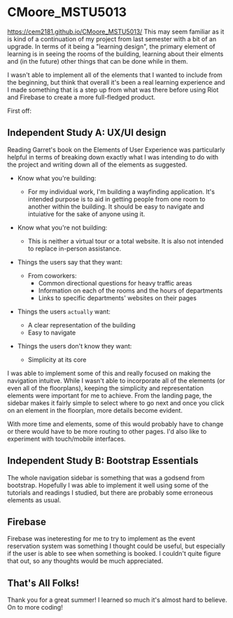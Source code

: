 # CMoore_MSTU5013
https://cem2181.github.io/CMoore_MSTU5013/
This may seem familiar as it is kind of a continuation of my project from last semester with a bit of an upgrade. In terms of it being a "learning design", the primary element of learning is in seeing the rooms of the building, learning about their elments and (in the future) other things that can be done while in them. 

I wasn't able to implement all of the elements that I wanted to include from the beginning, but think that overall it's been a real learning experience and I made something that is a step up from what was there before using Riot and Firebase to create a more full-fledged product.

First off:

## Independent Study A: UX/UI design

Reading Garret's book on the Elements of User Experience was particularly helpful in terms of breaking down exactly what I was intending to do with the project and writing down all of the elements as suggested. 

- Know what you're building:
	- For my individual work, I'm building a wayfinding application. It's intended purpose is to aid in getting people from one room to another within the building. It should be easy to navigate and intuiative for the sake of anyone using it. 

- Know what you're not building: 
	- This is neither a virtual tour or a total website. It is also not intended to replace in-person assistance.

- Things the users say that they want: 
	- From coworkers:
		- Common directional questions for heavy traffic areas
		- Information on each of the rooms and the hours of departments
		- Links to specific departments' websites on their pages

- Things the users `actually` want:
	- A clear representation of the building 
	- Easy to navigate

- Things the users don't know they want: 
	- Simplicity at its core

I was able to implement some of this and really focused on making the navigation intuitve. While I wasn't able to incorporate all of the elements (or even all of the floorplans), keeping the simplicity and representation elements were important for me to achieve. From the landing page, the sidebar makes it fairly simple to select where to go next and once you click on an element in the floorplan, more details become evident. 

With more time and elements, some of this would probably have to change or there would have to be more routing to other pages. I'd also like to experiment with touch/mobile interfaces.

## Independent Study B: Bootstrap Essentials

The whole navigation sidebar is something that was a godsend from bootstrap. Hopefully I was able to implement it well using some of the tutorials and readings I studied, but there are probably some erroneous elements as usual. 

## Firebase

Firebase was ineteresting for me to try to implement as the event reservation system was something I thought could be useful, but especially if the user is able to see when something is booked. I couldn't quite figure that out, so any thoughts would be much appreciated. 

## That's All Folks! 

Thank you for a great summer! I learned so much it's almost hard to believe. On to more coding!  

	
